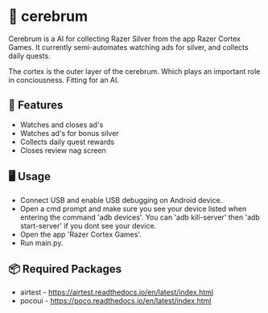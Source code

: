 
# 🧠 cerebrum 

Cerebrum is a AI for collecting Razer Silver from the app Razer Cortex Games. It currently semi-automates watching ads for silver, and collects daily quests.

The cortex is the outer layer of the cerebrum. Which plays an important role in conciousness. Fitting for an AI.


 ## 💠 Features 

- Watches and closes ad's
- Watches ad's for bonus silver
- Collects daily quest rewards
- Closes review nag screen


## 🖥️ Usage

- Connect USB and enable USB debugging on Android device.
- Open a cmd prompt and make sure you see your device listed when entering the command 'adb devices'. You can 'adb kill-server' then 'adb start-server' if you dont see your device.
- Open the app 'Razer Cortex Games'.
- Run main.py.

## 📦 Required Packages 
- airtest - https://airtest.readthedocs.io/en/latest/index.html
- pocoui - https://poco.readthedocs.io/en/latest/index.html
